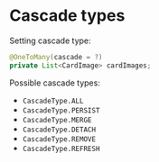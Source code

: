# Cascade types

Setting cascade type:
```java
@OneToMany(cascade = ?)
private List<CardImage> cardImages;
```

Possible cascade types:
- `CascadeType.ALL`
- `CascadeType.PERSIST`
- `CascadeType.MERGE`
- `CascadeType.DETACH`
- `CascadeType.REMOVE`
- `CascadeType.REFRESH`
